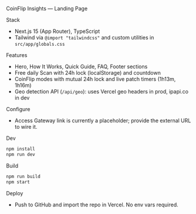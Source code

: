 CoinFlip Insights — Landing Page

Stack
- Next.js 15 (App Router), TypeScript
- Tailwind via `@import "tailwindcss"` and custom utilities in `src/app/globals.css`

Features
- Hero, How It Works, Quick Guide, FAQ, Footer sections
- Free daily Scan with 24h lock (localStorage) and countdown
- CoinFlip modes with mutual 24h lock and live patch timers (1h13m, 1h16m)
- Geo detection API (`/api/geo`): uses Vercel geo headers in prod, ipapi.co in dev

Configure
- Access Gateway link is currently a placeholder; provide the external URL to wire it.

Dev
```bash
npm install
npm run dev
```

Build
```bash
npm run build
npm start
```

Deploy
- Push to GitHub and import the repo in Vercel. No env vars required.
